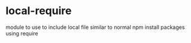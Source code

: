 local-require
=============

module to use to include local file similar to normal npm install packages using require
